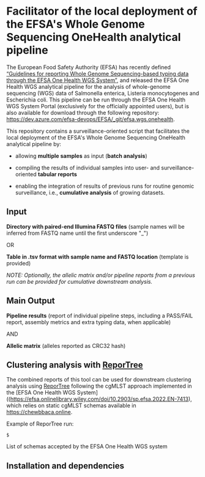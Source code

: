 # Facilitator of the local deployment of the EFSA's Whole Genome Sequencing OneHealth analytical pipeline

The European Food Safety Authority (EFSA) has recently defined [“Guidelines for reporting Whole Genome Sequencing-based typing data through the EFSA One Health WGS System”](https://efsa.onlinelibrary.wiley.com/doi/10.2903/sp.efsa.2022.EN-7413), and released the EFSA One Health WGS analytical pipeline for the analysis of whole-genome sequencing (WGS) data of Salmonella enterica, Listeria monocytogenes and Escherichia coli. This pipeline can be run through the EFSA One Health WGS System Portal (exclusively for the officially appointed users), but is also available for download through the following repository: https://dev.azure.com/efsa-devops/EFSA/_git/efsa.wgs.onehealth.

This repository contains a surveillance-oriented script that facilitates the local deployment of the EFSA's Whole Genome Sequencing OneHealth analytical pipeline by:

- allowing **multiple samples** as input (**batch analysis**)
  
- compiling the results of individual samples into user- and surveillance-oriented **tabular reports**
 
- enabling the integration of results of previous runs for routine genomic surveillance, i.e., **cumulative analysis** of growing datasets.

## Input

**Directory with paired-end Illumina FASTQ files** (sample names will be inferred from FASTQ name until the first underscore "_")

OR

**Table in .tsv format with sample name and FASTQ location** (template is provided)

*NOTE: Optionally, the allelic matrix and/or pipeline reports from a previous run can be provided for cumulative downstream analysis.*

## Main Output

**Pipeline results** (report of individual pipeline steps, including a PASS/FAIL report, assembly metrics and extra typing data, when applicable)

AND

**Allelic matrix** (alleles reported as CRC32 hash) 

## Clustering analysis with [ReporTree](https://github.com/insapathogenomics/ReporTree)

The combined reports of this tool can be used for downstream clustering analysis using [ReporTree](https://github.com/insapathogenomics/ReporTree) following the cgMLST approach implemented in the [EFSA One Health WGS System]((https://efsa.onlinelibrary.wiley.com/doi/10.2903/sp.efsa.2022.EN-7413), which relies on static cgMLST schemas available in https://chewbbaca.online. 

Example of ReporTree run:

    $ 

List of schemas accepted by the EFSA One Health WGS system

## Installation and dependencies


